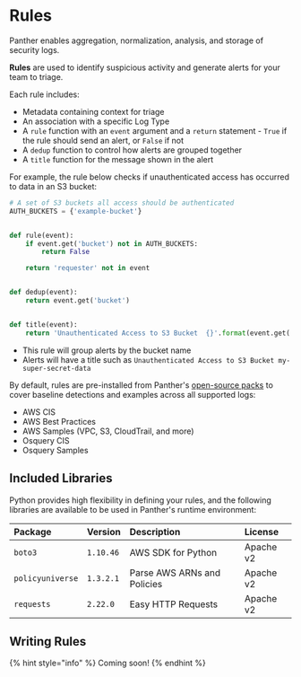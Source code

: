 # Rules

Panther enables aggregation, normalization, analysis, and storage of security logs.

**Rules** are used to identify suspicious activity and generate alerts for your team to triage.

Each rule includes:

- Metadata containing context for triage
- An association with a specific Log Type
- A `rule` function with an `event` argument and a `return` statement - `True` if the rule should send an alert, or `False` if not
- A `dedup` function to control how alerts are grouped together
- A `title` function for the message shown in the alert

For example, the rule below checks if unauthenticated access has occurred to data in an S3 bucket:

```python
# A set of S3 buckets all access should be authenticated
AUTH_BUCKETS = {'example-bucket'}


def rule(event):
    if event.get('bucket') not in AUTH_BUCKETS:
        return False

    return 'requester' not in event


def dedup(event):
    return event.get('bucket')


def title(event):
    return 'Unauthenticated Access to S3 Bucket  {}'.format(event.get('bucket'))
```

- This rule will group alerts by the bucket name
- Alerts will have a title such as `Unauthenticated Access to S3 Bucket my-super-secret-data`

By default, rules are pre-installed from Panther's [open-source packs](https://github.com/panther-labs/panther-analysis) to cover baseline detections and examples across all supported logs:

- AWS CIS
- AWS Best Practices
- AWS Samples (VPC, S3, CloudTrail, and more)
- Osquery CIS
- Osquery Samples

## Included Libraries

Python provides high flexibility in defining your rules, and the following libraries are available to be used in Panther's runtime environment:

| Package          | Version   | Description                 | License   |
| :--------------- | :-------- | :-------------------------- | :-------- |
| `boto3`          | `1.10.46` | AWS SDK for Python          | Apache v2 |
| `policyuniverse` | `1.3.2.1` | Parse AWS ARNs and Policies | Apache v2 |
| `requests`       | `2.22.0`  | Easy HTTP Requests          | Apache v2 |

## Writing Rules

{% hint style="info" %}
Coming soon!
{% endhint %}
